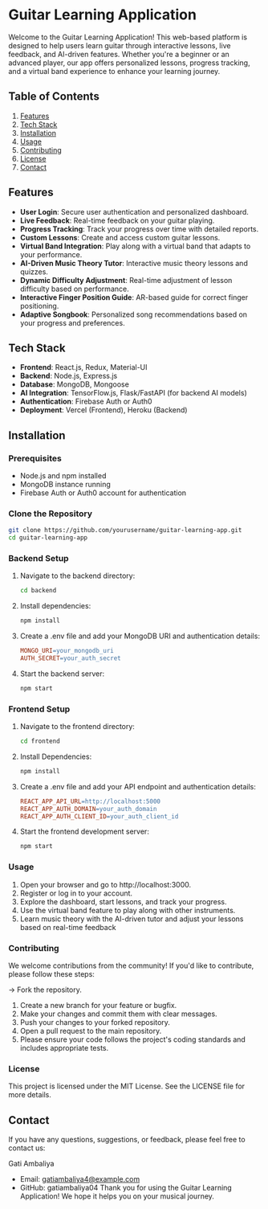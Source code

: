 # Guitar Learning Application

Welcome to the Guitar Learning Application! This web-based platform is designed to help users learn guitar through interactive lessons, live feedback, and AI-driven features. Whether you're a beginner or an advanced player, our app offers personalized lessons, progress tracking, and a virtual band experience to enhance your learning journey.

## Table of Contents

1. [Features](#features)
2. [Tech Stack](#tech-stack)
3. [Installation](#installation)
4. [Usage](#usage)
5. [Contributing](#contributing)
6. [License](#license)
7. [Contact](#contact)

## Features

- **User Login**: Secure user authentication and personalized dashboard.
- **Live Feedback**: Real-time feedback on your guitar playing.
- **Progress Tracking**: Track your progress over time with detailed reports.
- **Custom Lessons**: Create and access custom guitar lessons.
- **Virtual Band Integration**: Play along with a virtual band that adapts to your performance.
- **AI-Driven Music Theory Tutor**: Interactive music theory lessons and quizzes.
- **Dynamic Difficulty Adjustment**: Real-time adjustment of lesson difficulty based on performance.
- **Interactive Finger Position Guide**: AR-based guide for correct finger positioning.
- **Adaptive Songbook**: Personalized song recommendations based on your progress and preferences.

## Tech Stack

- **Frontend**: React.js, Redux, Material-UI
- **Backend**: Node.js, Express.js
- **Database**: MongoDB, Mongoose
- **AI Integration**: TensorFlow.js, Flask/FastAPI (for backend AI models)
- **Authentication**: Firebase Auth or Auth0
- **Deployment**: Vercel (Frontend), Heroku (Backend)

## Installation

### Prerequisites

- Node.js and npm installed
- MongoDB instance running
- Firebase Auth or Auth0 account for authentication

### Clone the Repository

```bash
git clone https://github.com/yourusername/guitar-learning-app.git
cd guitar-learning-app
```
### Backend Setup
1. Navigate to the backend directory:
   ```bash
   cd backend
   ```
2. Install dependencies:
   ```bash
   npm install
   ```
3. Create a .env file and add your MongoDB URI and authentication details:
   ```makefile
   MONGO_URI=your_mongodb_uri
   AUTH_SECRET=your_auth_secret
   ```
4. Start the backend server:
   ```bash
   npm start
   ```
### Frontend Setup 
1. Navigate to the frontend directory:
   ```bash
   cd frontend
   ```
2. Install Dependencies:
   ```bash
   npm install
   ```
3. Create a .env file and add your API endpoint and authentication details:
   ```makefile
   REACT_APP_API_URL=http://localhost:5000
   REACT_APP_AUTH_DOMAIN=your_auth_domain
   REACT_APP_AUTH_CLIENT_ID=your_auth_client_id
   ```
4. Start the frontend development server:
   ```bash
   npm start
   ```
### Usage 
1. Open your browser and go to http://localhost:3000.
2. Register or log in to your account.
3. Explore the dashboard, start lessons, and track your progress.
4. Use the virtual band feature to play along with other instruments.
5. Learn music theory with the AI-driven tutor and adjust your lessons based on real-time feedback

### Contributing
We welcome contributions from the community! If you'd like to contribute, please follow these steps:

-> Fork the repository.
1. Create a new branch for your feature or bugfix.
2. Make your changes and commit them with clear messages.
3. Push your changes to your forked repository.
4. Open a pull request to the main repository.
5. Please ensure your code follows the project's coding standards and includes appropriate tests.

### License
This project is licensed under the MIT License. See the LICENSE file for more details.

## Contact
If you have any questions, suggestions, or feedback, please feel free to contact us:

Gati Ambaliya
* Email: gatiambaliya4@example.com
* GitHub: gatiambaliya04
Thank you for using the Guitar Learning Application! We hope it helps you on your musical journey.

